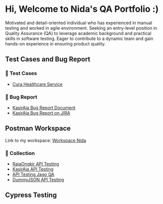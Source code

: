 # Hi, Welcome to Nida's QA Portfolio :)
Motivated and detail-oriented individual who has experienced in manual testing and worked in agile environment. Seeking an entry-level position in Quality Assurance (QA) to leverage academic background and practical skills in software testing. Eager to contribute to a dynamic team and gain hands-on experience in ensuring product quality. 

## Test Cases and Bug Report
### :page_facing_up: Test Cases
* [Cura Healthcare Service](https://docs.google.com/spreadsheets/d/1fHDxNoBxPfygpm_QadWiDv7o8vGtO2XhPMR0UJdN__A/edit?usp=drive_link)

### :lady_beetle: Bug Report
* [KasirAja Bug Report Document](https://docs.google.com/document/d/10yUmFicX1Br_ryfZAIlZYqxtUrODMvV_bwY1LDMdBVU/edit?usp=sharing)
* [KasirAja Bug Report on JIRA](https://drive.google.com/drive/folders/1I5iroO6kn7AlUlT9cS-8AILxLCy_LOD-?usp=sharing)

## Postman Workspace
Link to my workspace: [Workspace Nida](https://www.postman.com/nidaregitaf/workspace/workspace-nida)

### :ledger: Collection
* [RajaOngkir API Testing](https://www.postman.com/nidaregitaf/workspace/workspace-nida/collection/28066555-9036e82e-4fd1-4eb6-bdd5-200e82783a4a?action=share&source=copy-link&creator=28066555)
* [KasirAja API Testing](https://www.postman.com/nidaregitaf/workspace/workspace-nida/collection/28066555-e06f0e23-0fa0-4a53-bb92-a2200e56413a?action=share&source=copy-link&creator=28066555)
* [API Testing Jago QA](https://www.postman.com/nidaregitaf/workspace/workspace-nida/collection/28066555-e06f0e23-0fa0-4a53-bb92-a2200e56413a?action=share&source=copy-link&creator=28066555)
* [DummyJSON API Testing](https://www.postman.com/nidaregitaf/workspace/workspace-nida/collection/28066555-e06f0e23-0fa0-4a53-bb92-a2200e56413a?action=share&source=copy-link&creator=28066555)

## Cypress Testing
